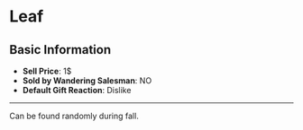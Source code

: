 # Leaf

## Basic Information

- **Sell Price**: 1$
- **Sold by Wandering Salesman**: NO
- **Default Gift Reaction**: Dislike

---
Can be found randomly during fall.
